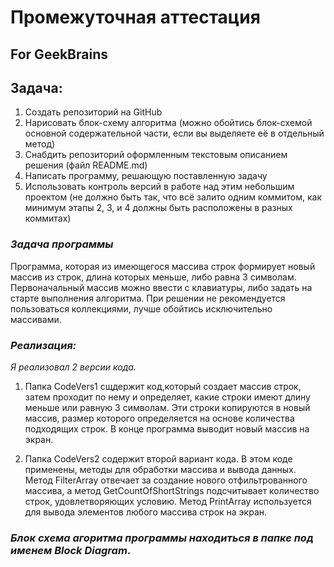 # Промежуточная аттестация
## For GeekBrains 

## Задача:
1. Создать репозиторий на GitHub
2. Нарисовать блок-схему алгоритма (можно обойтись блок-схемой основной содержательной части, если вы выделяете её в отдельный метод)
3. Снабдить репозиторий оформленным текстовым описанием решения (файл README.md)
4. Написать программу, решающую поставленную задачу
5. Использовать контроль версий в работе над этим небольшим проектом (не должно быть так, что всё залито одним коммитом, как минимум этапы 2, 3, и 4 должны быть расположены в разных коммитах)

### *Задача программы* 
Программа, которая из имеющегося массива строк формирует новый массив из строк, длина которых меньше, либо равна 3 символам. Первоначальный массив можно ввести с клавиатуры, либо задать на старте выполнения алгоритма. При решении не рекомендуется пользоваться коллекциями, лучше обойтись исключительно массивами.


### *Реализация:*
*Я реализовал 2 версии кода.*

1. Папка CodeVers1 сщдержит код,который создает массив строк, затем проходит по нему и определяет, какие строки имеют длину меньше или равную 3 символам. Эти строки копируются в новый массив, размер которого определяется на основе количества подходящих строк. В конце программа выводит новый массив на экран.

2. Папка CodeVers2 содержит второй вариант кода. В этом коде применены, методы для обработки массива и вывода данных. Метод FilterArray отвечает за создание нового отфильтрованного массива, а метод GetCountOfShortStrings подсчитывает количество строк, удовлетворяющих условию. Метод PrintArray используется для вывода элементов любого массива строк на экран. 


### *Блок схема агоритма программы находиться в папке под именем Block Diagram*.